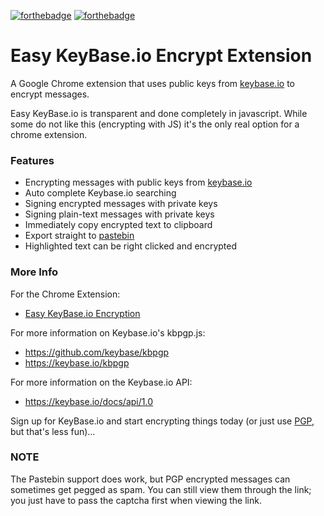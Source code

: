 [![forthebadge](http://forthebadge.com/images/badges/made-with-crayons.svg)](http://forthebadge.com)
[![forthebadge](http://forthebadge.com/images/badges/uses-badges.svg)](http://forthebadge.com)
# Easy KeyBase.io Encrypt Extension
A Google Chrome extension that uses public keys from [keybase.io](https://keybase.io/) to encrypt messages.

Easy KeyBase.io is transparent and done completely in javascript.
While some do not like this (encrypting with JS) it's the only real option for a chrome extension.

### Features ###
- Encrypting messages with public keys from [keybase.io](https://keybase.io/)
- Auto complete Keybase.io searching
- Signing encrypted messages with private keys
- Signing plain-text messages with private keys
- Immediately copy encrypted text to clipboard
- Export straight to [pastebin](https://pastebin.com)
- Highlighted text can be right clicked and encrypted

### More Info ###

For the Chrome Extension:
- [Easy KeyBase.io Encryption](https://chrome.google.com/webstore/detail/easy-keybaseio-encryption/bhoocemedffiopognacolpjbnpncdegk)

For more information on Keybase.io's kbpgp.js:
- https://github.com/keybase/kbpgp
- https://keybase.io/kbpgp

For more information on the Keybase.io API:
- https://keybase.io/docs/api/1.0

Sign up for KeyBase.io and start encrypting things today
(or just use [PGP](https://en.wikipedia.org/wiki/Pretty_Good_Privacy), but that's less fun)...

### NOTE ###
The Pastebin support does work, but PGP encrypted messages can sometimes get pegged as spam.
You can still view them through the link; you just have to pass the captcha first when viewing the link.
